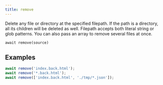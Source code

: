 ```yaml
---
title: remove
---
```


<div class="lead">
  Delete any file or directory at the specified filepath. If the path is
  a directory, all its children will be deleted as well. Filepath accepts both
  literal string or glob patterns. You can also pass an array to remove several
  files at once.
</div>

`await remove(source)`


## Examples

```js
await remove('index.back.html');
await remove('*.back.html');
await remove(['index.back.html', './tmp/*.json']);
```
